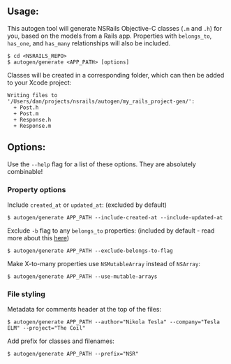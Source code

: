 Usage:
-----------

This autogen tool will generate NSRails Objective-C classes (`.m` and `.h`) for you, based on the models from a Rails app. Properties with `belongs_to`, `has_one`, and `has_many` relationships will also be included.

```
$ cd <NSRAILS_REPO>
$ autogen/generate <APP_PATH> [options]
```

Classes will be created in a corresponding folder, which can then be added to your Xcode project:

```
Writing files to '/Users/dan/projects/nsrails/autogen/my_rails_project-gen/':
  + Post.h
  + Post.m
  + Response.h
  + Response.m
```

Options:
-----------

Use the `--help` flag for a list of these options. They are absolutely combinable!

### Property options

Include `created_at` or `updated_at`: (excluded by default)

```
$ autogen/generate APP_PATH --include-created-at --include-updated-at
```

Exclude `-b` flag to any `belongs_to` properties: (included by default - read more about this [here](https://github.com/dingbat/nsrails/wiki/Property-flags))

```
$ autogen/generate APP_PATH --exclude-belongs-to-flag
```

Make X-to-many properties use `NSMutableArray` instead of `NSArray`:

```
$ autogen/generate APP_PATH --use-mutable-arrays
```

### File styling

Metadata for comments header at the top of the files:

```
$ autogen/generate APP_PATH --author="Nikola Tesla" --company="Tesla ELM" --project="The Coil"
```

Add prefix for classes and filenames:

```
$ autogen/generate APP_PATH --prefix="NSR"
```
